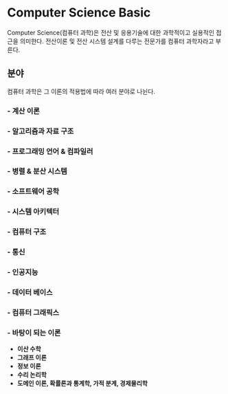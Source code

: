 Computer Science Basic
======================
Computer Science(컴퓨터 과학)은 전산 및 응용기술에 대한 과학적이고 실용적인 접근을 의미한다. 전산이론 및 전산 시스템 설계를 다루는 전문가를 컴퓨터 과학자라고 부른다.

## 분야

컴퓨터 과학은 그 이론의 적용법에 따라 여러 분야로 나뉜다.

### - 계산 이론
### - 알고리즘과 자료 구조
### - 프로그래밍 언어 & 컴파일러
### - 병렬 & 분산 시스템
### - 소프트웨어 공학
### - 시스템 아키텍터
### - 컴퓨터 구조
### - 통신
### - 인공지능
### - 데이터 베이스
### - 컴퓨터 그래픽스

### - 바탕이 되는 이론

- __이산 수학__
- __그래프 이론__
- __정보 이론__
- __수리 논리학__
- __도메인 이론, 확률론과 통계학, 가적 분계, 경제물리학__

